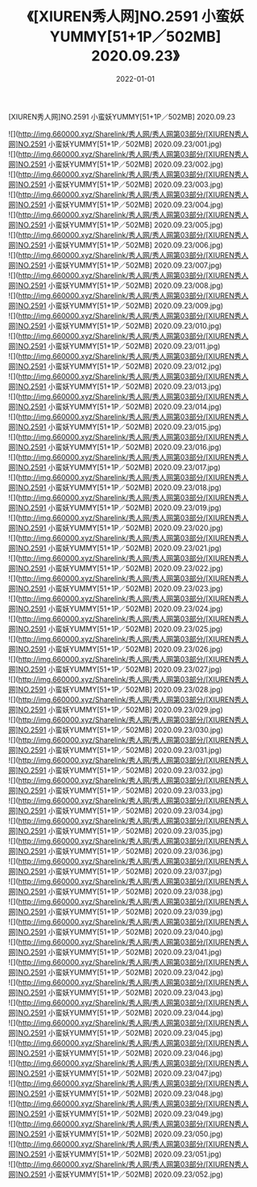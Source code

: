 ﻿---
layout: post
title:  《[XIUREN秀人网]NO.2591 小蛮妖YUMMY[51+1P／502MB] 2020.09.23》
date:   2022-01-01
img: http://img.660000.xyz/Sharelink/秀人网/秀人网第03部分/[XIUREN秀人网]NO.2591 小蛮妖YUMMY[51+1P／502MB] 2020.09.23/000.jpg
categories: [美女, 清纯, 唯美]
---

[XIUREN秀人网]NO.2591 小蛮妖YUMMY[51+1P／502MB] 2020.09.23

 ![](http://img.660000.xyz/Sharelink/秀人网/秀人网第03部分/[XIUREN秀人网]NO.2591 小蛮妖YUMMY[51+1P／502MB] 2020.09.23/001.jpg) <br>![](http://img.660000.xyz/Sharelink/秀人网/秀人网第03部分/[XIUREN秀人网]NO.2591 小蛮妖YUMMY[51+1P／502MB] 2020.09.23/002.jpg) <br>![](http://img.660000.xyz/Sharelink/秀人网/秀人网第03部分/[XIUREN秀人网]NO.2591 小蛮妖YUMMY[51+1P／502MB] 2020.09.23/003.jpg) <br>![](http://img.660000.xyz/Sharelink/秀人网/秀人网第03部分/[XIUREN秀人网]NO.2591 小蛮妖YUMMY[51+1P／502MB] 2020.09.23/004.jpg) <br>![](http://img.660000.xyz/Sharelink/秀人网/秀人网第03部分/[XIUREN秀人网]NO.2591 小蛮妖YUMMY[51+1P／502MB] 2020.09.23/005.jpg) <br>![](http://img.660000.xyz/Sharelink/秀人网/秀人网第03部分/[XIUREN秀人网]NO.2591 小蛮妖YUMMY[51+1P／502MB] 2020.09.23/006.jpg) <br>![](http://img.660000.xyz/Sharelink/秀人网/秀人网第03部分/[XIUREN秀人网]NO.2591 小蛮妖YUMMY[51+1P／502MB] 2020.09.23/007.jpg) <br>![](http://img.660000.xyz/Sharelink/秀人网/秀人网第03部分/[XIUREN秀人网]NO.2591 小蛮妖YUMMY[51+1P／502MB] 2020.09.23/008.jpg) <br>![](http://img.660000.xyz/Sharelink/秀人网/秀人网第03部分/[XIUREN秀人网]NO.2591 小蛮妖YUMMY[51+1P／502MB] 2020.09.23/009.jpg) <br>![](http://img.660000.xyz/Sharelink/秀人网/秀人网第03部分/[XIUREN秀人网]NO.2591 小蛮妖YUMMY[51+1P／502MB] 2020.09.23/010.jpg) <br>![](http://img.660000.xyz/Sharelink/秀人网/秀人网第03部分/[XIUREN秀人网]NO.2591 小蛮妖YUMMY[51+1P／502MB] 2020.09.23/011.jpg) <br>![](http://img.660000.xyz/Sharelink/秀人网/秀人网第03部分/[XIUREN秀人网]NO.2591 小蛮妖YUMMY[51+1P／502MB] 2020.09.23/012.jpg) <br>![](http://img.660000.xyz/Sharelink/秀人网/秀人网第03部分/[XIUREN秀人网]NO.2591 小蛮妖YUMMY[51+1P／502MB] 2020.09.23/013.jpg) <br>![](http://img.660000.xyz/Sharelink/秀人网/秀人网第03部分/[XIUREN秀人网]NO.2591 小蛮妖YUMMY[51+1P／502MB] 2020.09.23/014.jpg) <br>![](http://img.660000.xyz/Sharelink/秀人网/秀人网第03部分/[XIUREN秀人网]NO.2591 小蛮妖YUMMY[51+1P／502MB] 2020.09.23/015.jpg) <br>![](http://img.660000.xyz/Sharelink/秀人网/秀人网第03部分/[XIUREN秀人网]NO.2591 小蛮妖YUMMY[51+1P／502MB] 2020.09.23/016.jpg) <br>![](http://img.660000.xyz/Sharelink/秀人网/秀人网第03部分/[XIUREN秀人网]NO.2591 小蛮妖YUMMY[51+1P／502MB] 2020.09.23/017.jpg) <br>![](http://img.660000.xyz/Sharelink/秀人网/秀人网第03部分/[XIUREN秀人网]NO.2591 小蛮妖YUMMY[51+1P／502MB] 2020.09.23/018.jpg) <br>![](http://img.660000.xyz/Sharelink/秀人网/秀人网第03部分/[XIUREN秀人网]NO.2591 小蛮妖YUMMY[51+1P／502MB] 2020.09.23/019.jpg) <br>![](http://img.660000.xyz/Sharelink/秀人网/秀人网第03部分/[XIUREN秀人网]NO.2591 小蛮妖YUMMY[51+1P／502MB] 2020.09.23/020.jpg) <br>![](http://img.660000.xyz/Sharelink/秀人网/秀人网第03部分/[XIUREN秀人网]NO.2591 小蛮妖YUMMY[51+1P／502MB] 2020.09.23/021.jpg) <br>![](http://img.660000.xyz/Sharelink/秀人网/秀人网第03部分/[XIUREN秀人网]NO.2591 小蛮妖YUMMY[51+1P／502MB] 2020.09.23/022.jpg) <br>![](http://img.660000.xyz/Sharelink/秀人网/秀人网第03部分/[XIUREN秀人网]NO.2591 小蛮妖YUMMY[51+1P／502MB] 2020.09.23/023.jpg) <br>![](http://img.660000.xyz/Sharelink/秀人网/秀人网第03部分/[XIUREN秀人网]NO.2591 小蛮妖YUMMY[51+1P／502MB] 2020.09.23/024.jpg) <br>![](http://img.660000.xyz/Sharelink/秀人网/秀人网第03部分/[XIUREN秀人网]NO.2591 小蛮妖YUMMY[51+1P／502MB] 2020.09.23/025.jpg) <br>![](http://img.660000.xyz/Sharelink/秀人网/秀人网第03部分/[XIUREN秀人网]NO.2591 小蛮妖YUMMY[51+1P／502MB] 2020.09.23/026.jpg) <br>![](http://img.660000.xyz/Sharelink/秀人网/秀人网第03部分/[XIUREN秀人网]NO.2591 小蛮妖YUMMY[51+1P／502MB] 2020.09.23/027.jpg) <br>![](http://img.660000.xyz/Sharelink/秀人网/秀人网第03部分/[XIUREN秀人网]NO.2591 小蛮妖YUMMY[51+1P／502MB] 2020.09.23/028.jpg) <br>![](http://img.660000.xyz/Sharelink/秀人网/秀人网第03部分/[XIUREN秀人网]NO.2591 小蛮妖YUMMY[51+1P／502MB] 2020.09.23/029.jpg) <br>![](http://img.660000.xyz/Sharelink/秀人网/秀人网第03部分/[XIUREN秀人网]NO.2591 小蛮妖YUMMY[51+1P／502MB] 2020.09.23/030.jpg) <br>![](http://img.660000.xyz/Sharelink/秀人网/秀人网第03部分/[XIUREN秀人网]NO.2591 小蛮妖YUMMY[51+1P／502MB] 2020.09.23/031.jpg) <br>![](http://img.660000.xyz/Sharelink/秀人网/秀人网第03部分/[XIUREN秀人网]NO.2591 小蛮妖YUMMY[51+1P／502MB] 2020.09.23/032.jpg) <br>![](http://img.660000.xyz/Sharelink/秀人网/秀人网第03部分/[XIUREN秀人网]NO.2591 小蛮妖YUMMY[51+1P／502MB] 2020.09.23/033.jpg) <br>![](http://img.660000.xyz/Sharelink/秀人网/秀人网第03部分/[XIUREN秀人网]NO.2591 小蛮妖YUMMY[51+1P／502MB] 2020.09.23/034.jpg) <br>![](http://img.660000.xyz/Sharelink/秀人网/秀人网第03部分/[XIUREN秀人网]NO.2591 小蛮妖YUMMY[51+1P／502MB] 2020.09.23/035.jpg) <br>![](http://img.660000.xyz/Sharelink/秀人网/秀人网第03部分/[XIUREN秀人网]NO.2591 小蛮妖YUMMY[51+1P／502MB] 2020.09.23/036.jpg) <br>![](http://img.660000.xyz/Sharelink/秀人网/秀人网第03部分/[XIUREN秀人网]NO.2591 小蛮妖YUMMY[51+1P／502MB] 2020.09.23/037.jpg) <br>![](http://img.660000.xyz/Sharelink/秀人网/秀人网第03部分/[XIUREN秀人网]NO.2591 小蛮妖YUMMY[51+1P／502MB] 2020.09.23/038.jpg) <br>![](http://img.660000.xyz/Sharelink/秀人网/秀人网第03部分/[XIUREN秀人网]NO.2591 小蛮妖YUMMY[51+1P／502MB] 2020.09.23/039.jpg) <br>![](http://img.660000.xyz/Sharelink/秀人网/秀人网第03部分/[XIUREN秀人网]NO.2591 小蛮妖YUMMY[51+1P／502MB] 2020.09.23/040.jpg) <br>![](http://img.660000.xyz/Sharelink/秀人网/秀人网第03部分/[XIUREN秀人网]NO.2591 小蛮妖YUMMY[51+1P／502MB] 2020.09.23/041.jpg) <br>![](http://img.660000.xyz/Sharelink/秀人网/秀人网第03部分/[XIUREN秀人网]NO.2591 小蛮妖YUMMY[51+1P／502MB] 2020.09.23/042.jpg) <br>![](http://img.660000.xyz/Sharelink/秀人网/秀人网第03部分/[XIUREN秀人网]NO.2591 小蛮妖YUMMY[51+1P／502MB] 2020.09.23/043.jpg) <br>![](http://img.660000.xyz/Sharelink/秀人网/秀人网第03部分/[XIUREN秀人网]NO.2591 小蛮妖YUMMY[51+1P／502MB] 2020.09.23/044.jpg) <br>![](http://img.660000.xyz/Sharelink/秀人网/秀人网第03部分/[XIUREN秀人网]NO.2591 小蛮妖YUMMY[51+1P／502MB] 2020.09.23/045.jpg) <br>![](http://img.660000.xyz/Sharelink/秀人网/秀人网第03部分/[XIUREN秀人网]NO.2591 小蛮妖YUMMY[51+1P／502MB] 2020.09.23/046.jpg) <br>![](http://img.660000.xyz/Sharelink/秀人网/秀人网第03部分/[XIUREN秀人网]NO.2591 小蛮妖YUMMY[51+1P／502MB] 2020.09.23/047.jpg) <br>![](http://img.660000.xyz/Sharelink/秀人网/秀人网第03部分/[XIUREN秀人网]NO.2591 小蛮妖YUMMY[51+1P／502MB] 2020.09.23/048.jpg) <br>![](http://img.660000.xyz/Sharelink/秀人网/秀人网第03部分/[XIUREN秀人网]NO.2591 小蛮妖YUMMY[51+1P／502MB] 2020.09.23/049.jpg) <br>![](http://img.660000.xyz/Sharelink/秀人网/秀人网第03部分/[XIUREN秀人网]NO.2591 小蛮妖YUMMY[51+1P／502MB] 2020.09.23/050.jpg) <br>![](http://img.660000.xyz/Sharelink/秀人网/秀人网第03部分/[XIUREN秀人网]NO.2591 小蛮妖YUMMY[51+1P／502MB] 2020.09.23/051.jpg) <br>![](http://img.660000.xyz/Sharelink/秀人网/秀人网第03部分/[XIUREN秀人网]NO.2591 小蛮妖YUMMY[51+1P／502MB] 2020.09.23/052.jpg) <br>